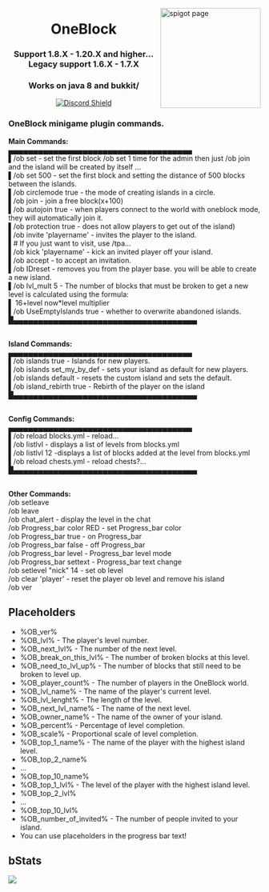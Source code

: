 <a href="https://www.spigotmc.org/resources/oneblock.83215/"><img src="https://i.ibb.co/xCRdNdM/ob.png" width="200" alt="spigot page" align="right"></a>
<div align="center">
  <h1>OneBlock</h1>
  <h3>Support 1.8.X - 1.20.X and higher... Legacy support 1.6.X - 1.7.X</h3>
  <h3>Works on java 8 and bukkit/</h3>

  [![Discord Shield](https://discordapp.com/api/guilds/797551904250920980/widget.png?style=shield)](https://discord.gg/zUKrmp3P9y)
</div>

### OneBlock minigame plugin commands. 
**Main Commands:**
<br>▄▄▄▄▄▄▄▄▄▄▄▄▄▄▄▄▄▄▄▄▄▄▄▄▄▄▄▄▄▄▄▄▄▄▄▄▄
<br>▌/ob set - set the first block /ob set 1 time for the admin then just /ob join and the island will be created by itself ...
<br>▌/ob set 500 - set the first block and setting the distance of 500 blocks between the islands.
<br>▌/ob circlemode true - the mode of creating islands in a circle.
<br>▌/ob join - join a free block(x+100)
<br>▌/ob autojoin true - when players connect to the world with oneblock mode, they will automatically join it.
<br>▌/ob protection true - does not allow players to get out of the island)
<br>▌/ob invite 'playername' - invites the player to the island.
<br>▌# If you just want to visit, use /tpa...
<br>▌/ob kick 'playername' - kick an invited player off your island.
<br>▌/ob accept - to accept an invitation.
<br>▌/ob IDreset - removes you from the player base. you will be able to create a new island.
<br>▌/ob lvl_mult 5 - The number of blocks that must be broken to get a new level is calculated using the formula:
<br>▌ 16+level now*level multiplier
<br>▌/ob UseEmptyIslands true - whether to overwrite abandoned islands.
<br>█▄▄▄▄▄▄▄▄▄▄▄▄▄▄▄▄▄▄▄▄▄▄▄▄▄▄▄▄▄▄▄▄▄▄▄▄▄

<br>**Island Commands:**
<br>▄▄▄▄▄▄▄▄▄▄▄▄▄▄▄▄▄▄▄▄▄▄▄▄▄▄▄▄▄▄▄▄▄▄▄▄▄
<br>▌/ob islands true - Islands for new players.
<br>▌/ob islands set_my_by_def - sets your island as default for new players.
<br>▌/ob islands default - resets the custom island and sets the default.
<br>▌/ob island_rebirth true - Rebirth of the player on the island
<br>█▄▄▄▄▄▄▄▄▄▄▄▄▄▄▄▄▄▄▄▄▄▄▄▄▄▄▄▄▄▄▄▄▄▄▄▄▄

<br>**Config Commands:**
<br>▄▄▄▄▄▄▄▄▄▄▄▄▄▄▄▄▄▄▄▄▄▄▄▄▄▄▄▄▄▄▄▄▄▄▄▄▄
<br>▌/ob reload blocks.yml - reload...
<br>▌/ob listlvl - displays a list of levels from blocks.yml
<br>▌/ob listlvl 12 -displays a list of blocks added at the level from blocks.yml
<br>▌/ob reload chests.yml - reload chests?...
<br>█▄▄▄▄▄▄▄▄▄▄▄▄▄▄▄▄▄▄▄▄▄▄▄▄▄▄▄▄▄▄▄▄▄▄▄▄▄

<br>**Other Commands:**
<br>/ob setleave
<br>/ob leave
<br>/ob chat_alert - display the level in the chat
<br>/ob Progress_bar color RED - set Progress_bar color
<br>/ob Progress_bar true - on Progress_bar
<br>/ob Progress_bar false - off Progress_bar
<br>/ob Progress_bar level - Progress_bar level mode
<br>/ob Progress_bar settext <text> - Progress_bar text change
<br>/ob setlevel "nick" 14 - set ob level
<br>/ob clear 'player' - reset the player ob level and remove his island
<br>/ob ver
  
## Placeholders

* %OB_ver%
* %OB_lvl% - The player's level number.
* %OB_next_lvl% - The number of the next level.
* %OB_break_on_this_lvl% - The number of broken blocks at this level.
* %OB_need_to_lvl_up% - The number of blocks that still need to be broken to level up.
* %OB_player_count% - The number of players in the OneBlock world.
* %OB_lvl_name% - The name of the player's current level.
* %OB_lvl_lenght% - The length of the level.
* %OB_next_lvl_name% - The name of the next level.​
* %OB_owner_name% - The name of the owner of your island.
* %OB_percent% - Percentage of level completion.
* %OB_scale% - Proportional scale of level completion.
* %OB_top_1_name% - The name of the player with the highest island level.
* %OB_top_2_name%
* ...
* %OB_top_10_name%
* %OB_top_1_lvl% - The level of the player with the highest island level.
* %OB_top_2_lvl%
* ...
* %OB_top_10_lvl%
* %OB_number_of_invited% - The number of people invited to your island.
* You can use placeholders in the progress bar text!</br>

## bStats
[![](https://bstats.org/signatures/bukkit/Oneblock.svg)](bstats.org/plugin/bukkit/OneBlock/14477)
